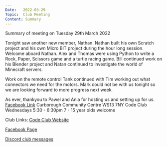```yaml
---
Date:   2022-03-29
Topic:  Club Meeting
Content: Summary
---
```

Summary of meeting on Tuesday 29th March 2022

Tonight saw another new member, Nathan. Nathan built his own Scratch project and his own Micro BIT project during the hour long session. Welcome aboard Nathan. Alex and Thomas were using Python to write a Rock, Paper, Scissors game and a turtle racing game. Bill continued work on his Blender project and Natan continued to investigate the world of Minecraft servers.

Work on the remote control Tank continued with Tim working out what connectors we need for the motors. Mark could not be with us tonight so we are looking forward to more progress next week.

As ever, thankyou to Pawel and Ania for hosting us and setting up for us.
[Facebook Link](https://www.facebook.com/1481985248595237/posts/4729988837128179/)
Curborough Community Centre
WS13 7NY
Code Club
Wednesdays 5:30 - 6:30pm
7 - 15 year olds welcome

Club Links:
[Code Club Website](https://lichfield-code-club.github.io/)

[Facebook Page](https://www.facebook.com/LichfieldCoders)

[Discord club messages](https://discord.gg/szz6xGK)
